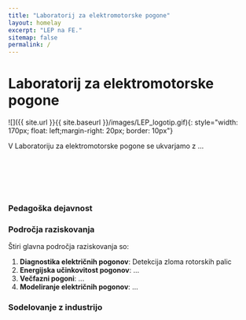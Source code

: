 ```yaml
---
title: "Laboratorij za elektromotorske pogone"
layout: homelay
excerpt: "LEP na FE."
sitemap: false
permalink: /
---
```


# Laboratorij za elektromotorske pogone


![]({{ site.url }}{{ site.baseurl }}/images/LEP_logotip.gif){: style="width: 170px; float: left;margin-right: 20px; border: 10px"}


V Laboratoriju za elektromotorske pogone se ukvarjamo z ...
<br><br><br><br><br><br>



### Pedagoška dejavnost

### Področja raziskovanja
Štiri glavna področja raziskovanja so:

1. **Diagnostika električnih pogonov**: Detekcija zloma rotorskih palic
2. **Energijska učinkovitost pogonov**: ...
3. **Večfazni pogoni**: ...
4. **Modeliranje električnih pogonov**: ...

### Sodelovanje z industrijo